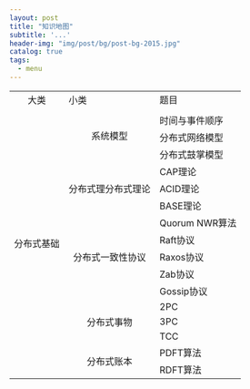 ```yaml
---
layout: post
title: "知识地图"
subtitle: '...'
header-img: "img/post/bg/post-bg-2015.jpg"
catalog: true
tags:
  - menu
---
```




<table>
    <tr>
        <td colspan="1" style="text-align: center;vertical-align:middle;">大类</td>
        <td>小类</td>
        <td>题目</td>
    </tr>
    <tr>
        <td rowspan="18" style="text-align: center;vertical-align:middle;">分布式基础</td>
        <td rowspan="4" style="text-align: center;vertical-align:middle;">系统模型</td>
        <td 拜占庭将军问题</td>
    </tr>
    <tr>
       <td>时间与事件顺序</td>
    </tr>
    <tr>
       <td>分布式网络模型</td>
    </tr>
    <tr>
        <td>分布式鼓掌模型</td>
    </tr>
    <tr>
        <td rowspan="3" style="text-align: center;vertical-align:middle;">分布式理</
        <td>分布式理论</td>
        <td>CAP理论</td>
    </tr>
     <tr>
        <td>ACID理论</td>
    </tr>
     <tr>
        <td>BASE理论</td>
    </tr>
    <tr>
        <td rowspan="5" style="text-align: center;vertical-align:middle;">分布式一致性协议</td>
        <td>Quorum NWR算法</td>
    </tr>
     <tr>
        <td>Raft协议</td>
    </tr>
     <tr>
        <td>Raxos协议</td>
    </tr>
    <tr>
        <td>Zab协议</td>
    </tr>
    <tr>
        <td>Gossip协议</td>
    </tr>
    <tr>
        <td rowspan="3" style="text-align: center;vertical-align:middle;">分布式事物</td>
        <td>2PC</td>
    </tr>
    <tr>
        <td>3PC</td>
    </tr>
    <tr>
        <td>TCC</td>
    </tr>
    <tr>
        <td rowspan="2" style="text-align: center;vertical-align:middle;">分布式账本</td>
        <td>PDFT算法</td>
    </tr>
    <tr>
        <td>RDFT算法</td>
    </tr>
</table>
